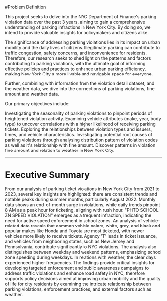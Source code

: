 #Problem Definition

This project seeks to delve into the NYC Department of Finance's parking violation data over the past 3 years, aiming to gain a comprehensive understanding of parking infractions in New York City. By doing so, we intend to provide valuable insights for policymakers and citizens alike.

The significance of addressing parking violations lies in its impact on urban mobility and the daily lives of citizens. Illegitimate parking can contribute to traffic congestion, safety concerns, and inconvenience for residents. Therefore, our research seeks to shed light on the patterns and factors contributing to parking violations, with the ultimate goal of informing effective policies and practices to enhance urban parking efficiency, making New York City a more livable and navigable space for everyone.

Further, combining with information from the violation detail dataset, and the weather data, we dive into the connections of parking violations, fine amount and weather data.

Our primary objectives include:

Investigating the seasonality of parking violations to pinpoint periods of heightened violation activity.
Examining vehicle attributes (make, year, body type) to uncover correlations with a higher likelihood of receiving parking tickets.
Exploring the relationships between violation types and issuers, times, and vehicle characteristics.
Investigating potential root causes of parking violations through analysing distribution pattern of violation codes as well as it's relationship with fine amount.
Discover patterns in violation fine amount and relation to weather in New York City.

---

# Executive Summary
From our analysis of parking ticket violations in New York City from 2021 to 2023, several key insights are highlighted: there are consistent trends and notable peaks during summer months, particularly August 2022. Monthly data shows an end-of-month surge in violations, while daily trends pinpoint 8 AM as a peak hour for ticketing, aligning with rush hour. "PHTO SCHOOL ZN SPEED VIOLATION" emerges as a frequent infraction, indicating the need for active speed enforcement in school zones. An analysis of vehicle-related data reveals that common vehicle colors, white, grey, and black and popular makes like Honda and Toyota are most ticketed, with newer vehicles more likely to receive tickets. Agency 'T' leads in ticket issuance, and vehicles from neighboring states, such as New Jersey and Pennsylvania, contribute significantly to NYC violations. The analysis also distinguishes between weekday and weekend patterns, emphasizing school zone speeding during weekdays. In relations with weather, the clear days experienced higher frequencies. The findings provide critical insights for developing targeted enforcement and public awareness campaigns to address traffic violations and enhance road safety in NYC, therefore supports policy decisions aimed at improving urban mobility and the quality of life for city residents by examining the intricate relationship between parking violations, enforcement practices, and external factors such as weather.


